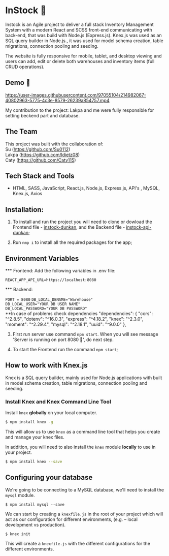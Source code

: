 # InStock 🌱
Instock is an Agile project to deliver a full stack Inventory Management System with a modern React and SCSS front-end communicating with back-end, that was build with Node.js (Express.js). Knex.js was used as an SQL query builder in Node.js., it was used for model schema creation, table migrations, connection pooling and seeding.

The website is fully responsive for mobile, tablet, and desktop viewing and users can add, edit or delete both warehouses and inventory items (full CRUD operations). 

## Demo 🌱

https://user-images.githubusercontent.com/97055104/214982067-40802963-5775-4c3e-8579-26239a854757.mp4

My contribution to the project:
Lakpa and me were fully responsible for setting beckend part and database. 

## The Team

This project was built with the collaboration of: <br>
Su (https://github.com/Su0112) <br>
Lakpa (https://github.com/ldietz08) <br>
Caty (https://github.com/Caty115)<br>


## Tech Stack and Tools
* HTML, SASS, JavaScript, React.js, Node.js, Express.js, API's , MySQL, Knex.js, Axios

## Installation:
1. To install and run the project you will need to clone or dowload the Frontend file - [instock-dunkan](https://github.com/Awatanka/instock-duncan), and the Backend file - [instock-api-dunkan](https://github.com/Awatanka/instock-api-duncan/tree/main);

2. Run ```nmp i``` to install all the required packages for the app;

## Environment Variables
*** Frontend:
Add the following variables in .env file:

```REACT_APP_API_URL=https://localhost:8080```
  
*** Backend:

```PORT = 8080```
```DB_LOCAL_DBNAME="Warehouse"```<br>
```DB_LOCAL_USER="YOUR DB USER NAME"```<br>
```DB_LOCAL_PASSWORD="YOUR DB PASSWORD"```<br>
**In case of problems check dependencies
"dependencies": {
        "cors": "^2.8.5",
        "dotenv": "^16.0.3",
        "express": "^4.18.2",
        "knex": "^2.3.0",
        "moment": "^2.29.4",
        "mysql": "^2.18.1",
        "uuid": "^9.0.0"
      },

3. First run server use command ```npm start```. When you will see message 'Server is running on port 8080 🚀', do next step.

4. To start the Frontend run the command ```npm start```;


## How to work with Knex.js

Knex is a SQL query builder, mainly used for Node.js applications with built in model schema creation, table migrations, connection pooling and seeding.

### Install Knex and Knex Command Line Tool

Install `knex` __globally__ on your local computer.

```bash
$ npm install knex -g
```

This will allow us to use `knex` as a command line tool that helps you create and manage your knex files.

In addition, you will need to also install the `knex` module __locally__ to use in your project.

```bash
$ npm install knex --save
```

## Configuring your database

We're going to be connecting to a MySQL database, we'll need to install the `mysql` module.

```
$ npm install mysql --save
```

We can start by creating a `knexfile.js` in the root of your project which will act as our configuration for different environments, (e.g. – local development vs production).

```
$ knex init
```

This will create a `knexfile.js` with the different configurations for the different environments.


